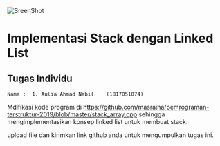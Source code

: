 ![SreenShot](https://github.com/BrondoL/Stack_LIFO/blob/master/ScreenShot/ss.png)

# Implementasi Stack dengan Linked List

## Tugas Individu

	Nama :  1. Aulia Ahmad Nabil 	(1817051074)

Mdifikasi kode program di https://github.com/masrajha/pemrograman-terstruktur-2019/blob/master/stack_array.cpp sehingga mengimplementasikan konsep linked list untuk membuat stack.

upload file dan kirimkan link github anda untuk mengumpulkan tugas ini.


